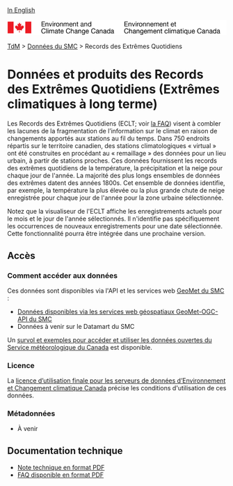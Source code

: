 [In English](readme_climateltce_en.md)

![ECCC logo](../../img_eccc-logo.png)

[TdM](../../readme_fr.md) > [Données du SMC](../readme_fr.md) > Records des Extrêmes Quotidiens

# Données et produits des Records des Extrêmes Quotidiens (Extrêmes climatiques à long terme)

Les Records des Extrêmes Quotidiens (ECLT; voir [la FAQ](https://www.canada.ca/fr/environnement-changement-climatique/services/changements-climatiques/centre-canadien-services-climatiques/afficher-telecharger/foire-questions-extremes-climatiques-long-terme.html)) visent à combler les lacunes de la fragmentation de l’information sur le climat en raison de changements apportés aux stations au fil du temps. Dans 750 endroits répartis sur le territoire canadien, des stations climatologiques « virtual » ont été construites en procédant au « remaillage » des données pour un lieu urbain, à partir de stations proches. Ces données fournissent les records des extrêmes quotidiens de la température, la précipitation et la neige pour chaque jour de l'année. La majorité des plus longs ensembles de données des extrêmes datent des années 1800s. Cet ensemble de données identifie, par exemple, la température la plus élevée ou la plus grande chute de neige enregistrée pour chaque jour de l'année pour la zone urbaine sélectionnée.
 
Notez que la visualiseur de l'ECLT affiche les enregistrements actuels pour le mois et le jour de l'année sélectionnés. Il n'identifie pas spécifiquement les occurrences de nouveaux enregistrements pour une date sélectionnée. Cette fonctionnalité pourra être intégrée dans une prochaine version.

## Accès

### Comment accéder aux données

Ces données sont disponibles via l'API et les services web [GeoMet du SMC](../../msc-geomet/readme_fr.md) :

* [Données disponibles via les services web géospatiaux GeoMet-OGC-API du SMC](https://api.weather.gc.ca/)
* Données à venir sur le Datamart du SMC

Un [survol et exemples pour accéder et utiliser les données ouvertes du Service météorologique du Canada](../../usage/readme_fr.md) est disponible.

### Licence

La [licence d’utilisation finale pour les serveurs de données d’Environnement et Changement climatique Canada](../../licence/readme_fr.md) précise les conditions d'utilisation de ces données.

### Métadonnées

* À venir

## Documentation technique

* [Note technique en format PDF](https://collaboration.cmc.ec.gc.ca/cmc/cmos/public_doc/msc-data/climate_ltce/LTCE_Technical_Documentation_FR.pdf)
* [FAQ disponible en format PDF](https://collaboration.cmc.ec.gc.ca/cmc/cmos/public_doc/msc-data/climate_ltce/FAQ_LTCE_Jan_2021_FR.pdf)